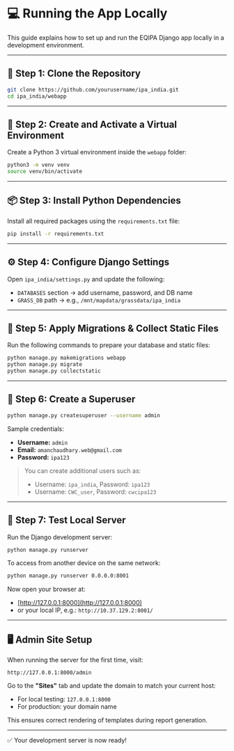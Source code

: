 # 💻 Running the App Locally

This guide explains how to set up and run the EQIPA Django app locally in a development environment.

---

## 🔧 Step 1: Clone the Repository

```bash
git clone https://github.com/yourusername/ipa_india.git
cd ipa_india/webapp
```

---

## 🐍 Step 2: Create and Activate a Virtual Environment

Create a Python 3 virtual environment inside the `webapp` folder:

```bash
python3 -m venv venv
source venv/bin/activate
```

---

## 📦 Step 3: Install Python Dependencies

Install all required packages using the `requirements.txt` file:

```bash
pip install -r requirements.txt
```

---

## ⚙️ Step 4: Configure Django Settings

Open `ipa_india/settings.py` and update the following:

- `DATABASES` section → add username, password, and DB name
- `GRASS_DB` path → e.g., `/mnt/mapdata/grassdata/ipa_india`

---

## 🔄 Step 5: Apply Migrations & Collect Static Files

Run the following commands to prepare your database and static files:

```bash
python manage.py makemigrations webapp
python manage.py migrate
python manage.py collectstatic
```

---

## 👤 Step 6: Create a Superuser

```bash
python manage.py createsuperuser --username admin
```

Sample credentials:

- **Username:** `admin`
- **Email:** `amanchaudhary.web@gmail.com`
- **Password:** `ipa123`

> You can create additional users such as:
>
> - Username: `ipa_india`, Password: `ipa123`
> - Username: `CWC_user`, Password: `cwcipa123`

---

## 🧪 Step 7: Test Local Server

Run the Django development server:

```bash
python manage.py runserver
```

To access from another device on the same network:

```bash
python manage.py runserver 0.0.0.0:8001
```

Now open your browser at:

- [http://127.0.0.1:8000](http://127.0.0.1:8000)
- or your local IP, e.g.: `http://10.37.129.2:8001/`

---

## 🖥️ Admin Site Setup

When running the server for the first time, visit:

```
http://127.0.0.1:8000/admin
```

Go to the **"Sites"** tab and update the domain to match your current host:

- For local testing: `127.0.0.1:8000`
- For production: your domain name

This ensures correct rendering of templates during report generation.

---

✅ Your development server is now ready!
